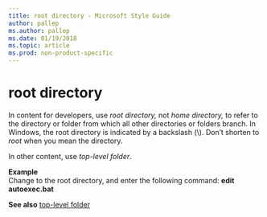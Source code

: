 ```yaml
---
title: root directory - Microsoft Style Guide
author: pallep
ms.author: pallep
ms.date: 01/19/2018
ms.topic: article
ms.prod: non-product-specific
---
```


# root directory

In content for developers, use *root directory,* not *home directory,* to refer to the directory or folder from which all other directories or folders branch. In Windows, the root directory is indicated by a backslash (\\). Don’t shorten to *root* when you mean the directory.

In other content, use *top-level folder*.

**Example**  
Change to the root directory, and enter the following command: **edit autoexec.bat**

**See also**  [top-level folder](/style-guide/a-z-word-list-term-collections/t/top-level-folder)
